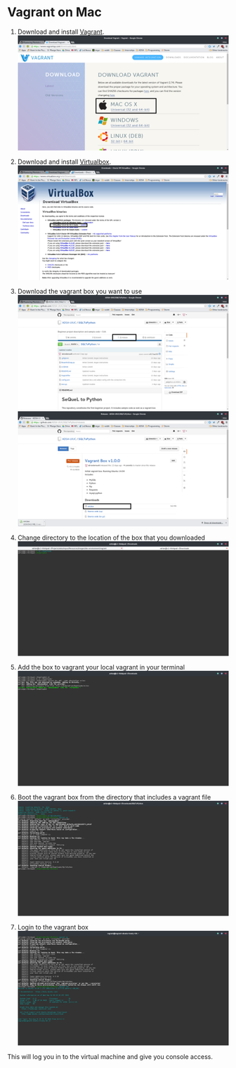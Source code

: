 # Vagrant on Mac

1. Download and install [Vagrant](https://www.vagrantup.com/downloads.html).
![Vagrant Download for Mac](/images/dev-environment/vagrant/vagrant-mac-download.png?raw=true)

2. Download and install [Virtualbox](https://www.virtualbox.org/wiki/Downloads).
![Virtualbox Download for Mac](/images/dev-environment/vagrant/virtualbox-mac-download.png?raw=true)

3. Download the vagrant box you want to use
![Releases Tab](/images/dev-environment/vagrant/github-releases-tab.png?raw=true)
![Download](/images/dev-environment/vagrant/github-releases-download.png?raw=true)

4. Change directory to the location of the box that you downloaded
![Change Dir Mac](/images/dev-environment/vagrant/changedir-mac.png?raw=true)

5. Add the box to vagrant your local vagrant in your terminal 
![Add the box](/images/dev-environment/vagrant/vagrant-add-mac.png?raw=true)

6. Boot the vagrant box from the directory that includes a vagrant file
![vagrant up](/images/dev-environment/vagrant/vagrant-up-mac.png?raw=true)

7. Login to the vagrant box
![vagrant ssh](/images/dev-environment/vagrant/vagrant-ssh-mac.png?raw=true)

This will log you in to the virtual machine and give you console access.
